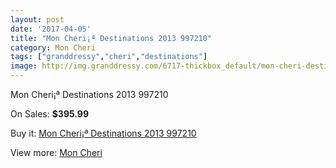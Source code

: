 ```yaml
---
layout: post
date: '2017-04-05'
title: "Mon Cheri¡ª Destinations 2013 997210"
category: Mon Cheri
tags: ["granddressy","cheri","destinations"]
image: http://img.granddressy.com/6717-thickbox_default/mon-cheri-destinations-2013-997210.jpg
---
```

Mon Cheri¡ª Destinations 2013 997210

On Sales: **$395.99**
<a href="https://www.granddressy.com/en/mon-cheri/6009-mon-cheri-destinations-2013-997210.html"><amp-img layout="responsive" width="600" height="600" src="//img.granddressy.com/6717-thickbox_default/mon-cheri-destinations-2013-997210.jpg" alt="Mon Cheri¡ª Destinations 2013 997210 0" /></a>

Buy it: [Mon Cheri¡ª Destinations 2013 997210](https://www.granddressy.com/en/mon-cheri/6009-mon-cheri-destinations-2013-997210.html "Mon Cheri¡ª Destinations 2013 997210")

View more: [Mon Cheri](https://www.granddressy.com/en/232-mon-cheri "Mon Cheri")